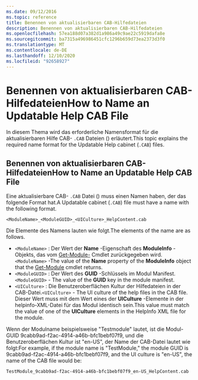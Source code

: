 ```yaml
---
ms.date: 09/12/2016
ms.topic: reference
title: Benennen von aktualisierbaren CAB-Hilfedateien
description: Benennen von aktualisierbaren CAB-Hilfedateien
ms.openlocfilehash: 57ea188d07a382d1a986a49c9ae22c5919dafa8e
ms.sourcegitcommit: ba7315a496986451cfc1296b659d73ea2373d3f0
ms.translationtype: MT
ms.contentlocale: de-DE
ms.lasthandoff: 12/10/2020
ms.locfileid: "92658927"
---
```

# <a name="how-to-name-an-updatable-help-cab-file"></a><span data-ttu-id="2fb81-103">Benennen von aktualisierbaren CAB-Hilfedateien</span><span class="sxs-lookup"><span data-stu-id="2fb81-103">How to Name an Updatable Help CAB File</span></span>

<span data-ttu-id="2fb81-104">In diesem Thema wird das erforderliche Namensformat für die aktualisierbaren Hilfe CAB- `.CAB` Dateien () erläutert.</span><span class="sxs-lookup"><span data-stu-id="2fb81-104">This topic explains the required name format for the Updatable Help cabinet (`.CAB`) files.</span></span>

## <a name="how-to-name-an-updatable-help-cab-file"></a><span data-ttu-id="2fb81-105">Benennen von aktualisierbaren CAB-Hilfedateien</span><span class="sxs-lookup"><span data-stu-id="2fb81-105">How to Name an Updatable Help CAB File</span></span>

<span data-ttu-id="2fb81-106">Eine aktualisierbare CAB- `.CAB` Datei () muss einen Namen haben, der das folgende Format hat.</span><span class="sxs-lookup"><span data-stu-id="2fb81-106">A Updatable cabinet (`.CAB`) file must have a name with the following format.</span></span>

`<ModuleName>_<ModuleGUID>_<UICulture>_HelpContent.cab`

<span data-ttu-id="2fb81-107">Die Elemente des Namens lauten wie folgt.</span><span class="sxs-lookup"><span data-stu-id="2fb81-107">The elements of the name are as follows.</span></span>

- <span data-ttu-id="2fb81-108">`<ModuleName>` : Der Wert der **Name** -Eigenschaft des **ModuleInfo** -Objekts, das vom [Get-Module-](/powershell/module/Microsoft.PowerShell.Core/Get-Module) Cmdlet zurückgegeben wird.</span><span class="sxs-lookup"><span data-stu-id="2fb81-108">`<ModuleName>` -The value of the **Name** property of the **ModuleInfo** object that the [Get-Module](/powershell/module/Microsoft.PowerShell.Core/Get-Module) cmdlet returns.</span></span>
- <span data-ttu-id="2fb81-109">`<ModuleGUID>` : Der Wert des **GUID** -Schlüssels im Modul Manifest.</span><span class="sxs-lookup"><span data-stu-id="2fb81-109">`<ModuleGUID>` - The value of the **GUID** key in the module manifest.</span></span>
- <span data-ttu-id="2fb81-110">`<UICulture>` : Die Benutzeroberflächen Kultur der Hilfedateien in der CAB-Datei.</span><span class="sxs-lookup"><span data-stu-id="2fb81-110">`<UICulture>` - The UI culture of the help files in the CAB file.</span></span> <span data-ttu-id="2fb81-111">Dieser Wert muss mit dem Wert eines der **UICulture** -Elemente in der helpinfo-XML-Datei für das Modul identisch sein.</span><span class="sxs-lookup"><span data-stu-id="2fb81-111">This value must match the value of one of the **UICulture** elements in the HelpInfo XML file for the module.</span></span>

<span data-ttu-id="2fb81-112">Wenn der Modulname beispielsweise "Testmodule" lautet, ist die Modul-GUID 9cabb9ad-f2ac-4914-a46b-bfc1bebf07f9, und die Benutzeroberflächen Kultur ist "en-US", der Name der CAB-Datei lautet wie folgt:</span><span class="sxs-lookup"><span data-stu-id="2fb81-112">For example, if the module name is "TestModule," the module GUID is 9cabb9ad-f2ac-4914-a46b-bfc1bebf07f9, and the UI culture is "en-US", the name of the CAB file would be:</span></span>

`TestModule_9cabb9ad-f2ac-4914-a46b-bfc1bebf07f9_en-US_HelpContent.cab`
